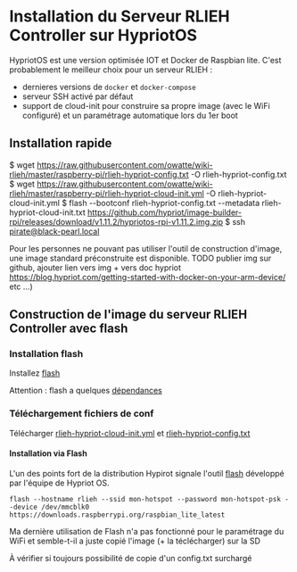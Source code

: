 # Installation du Serveur RLIEH Controller sur HypriotOS

HypriotOS est une version optimisée IOT et Docker de Raspbian lite. C'est probablement le meilleur choix pour un serveur RLIEH :
- dernieres versions de `docker` et `docker-compose`
- serveur SSH activé par défaut
- support de cloud-init pour construire sa propre image (avec le WiFi configuré) et un paramétrage automatique lors du 1er boot

## Installation rapide
$ wget https://raw.githubusercontent.com/owatte/wiki-rlieh/master/raspberry-pi/rlieh-hypriot-config.txt -O rlieh-hypriot-config.txt
$ wget https://raw.githubusercontent.com/owatte/wiki-rlieh/master/raspberry-pi/rlieh-hypriot-cloud-init.yml -O rlieh-hypriot-cloud-init.yml
$ flash --bootconf rlieh-hypriot-config.txt --metadata rlieh-hypriot-cloud-init.txt  https://github.com/hypriot/image-builder-rpi/releases/download/v1.11.2/hypriotos-rpi-v1.11.2.img.zip
$ ssh pirate@black-pearl.local

Pour les personnes ne pouvant pas utiliser l'outil de construction d'image, une image standard préconstruite est disponible.
TODO publier img sur github, ajouter lien vers img + vers doc hypriot https://blog.hypriot.com/getting-started-with-docker-on-your-arm-device/ etc ...)

## Construction de l'image du serveur RLIEH Controller avec flash

### Installation flash

Installez [flash](https://github.com/hypriot/flash#installation) 

Attention : flash a quelques [dépendances](https://github.com/hypriot/flash#install-dependencies) 

### Téléchargement fichiers de conf

Télécharger [rlieh-hypriot-cloud-init.yml](rlieh-hypriot-cloud-init.yml) et [rlieh-hypriot-config.txt](rlieh-hypriot-config.txt)
#### Installation via Flash

L'un des points fort de la distribution Hypirot signale l'outil [flash](https://github.com/hypriot/flash) développé par l'équipe de Hypriot OS. 

```
flash --hostname rlieh --ssid mon-hotspot --password mon-hotspot-psk --device /dev/mmcblk0 https://downloads.raspberrypi.org/raspbian_lite_latest
```

Ma dernière utilisation de Flash n'a pas fonctionné pour le paramétrage du WiFi et semble-t-il a juste copié l'image (+ la téclécharger) sur la SD  

À vérifier si toujours possibilité de copie d'un config.txt surchargé 
